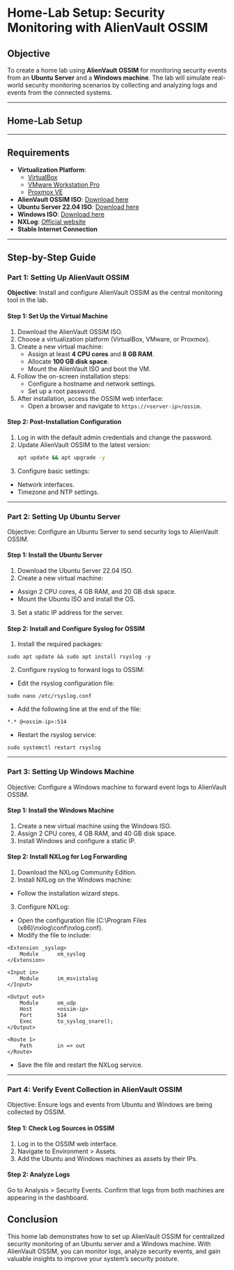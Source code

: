 # Home-Lab Setup: Security Monitoring with AlienVault OSSIM

## Objective
To create a home lab using **AlienVault OSSIM** for monitoring security events from an **Ubuntu Server** and a **Windows machine**. The lab will simulate real-world security monitoring scenarios by collecting and analyzing logs and events from the connected systems.

---

## Home-Lab Setup

---

## Requirements
- **Virtualization Platform**:
  - [VirtualBox](https://www.virtualbox.org/)
  - [VMware Workstation Pro](https://www.vmware.com/products/workstation-pro.html)
  - [Proxmox VE](https://www.proxmox.com/en/proxmox-ve)
- **AlienVault OSSIM ISO**: [Download here](https://cybersecurity.att.com/products/ossim/download)
- **Ubuntu Server 22.04 ISO**: [Download here](https://releases.ubuntu.com/22.04/)
- **Windows ISO**: [Download here](https://www.microsoft.com/en-us/software-download/windows10)
- **NXLog**: [Official website](https://nxlog.co/products/nxlog-community-edition)
- **Stable Internet Connection**

---

## Step-by-Step Guide

### Part 1: Setting Up AlienVault OSSIM
**Objective**: Install and configure AlienVault OSSIM as the central monitoring tool in the lab.

#### Step 1: Set Up the Virtual Machine
1. Download the AlienVault OSSIM ISO.
2. Choose a virtualization platform (VirtualBox, VMware, or Proxmox).
3. Create a new virtual machine:
   - Assign at least **4 CPU cores** and **8 GB RAM**.
   - Allocate **100 GB disk space**.
   - Mount the AlienVault ISO and boot the VM.
4. Follow the on-screen installation steps:
   - Configure a hostname and network settings.
   - Set up a root password.
5. After installation, access the OSSIM web interface:
   - Open a browser and navigate to `https://<server-ip>/ossim`.

#### Step 2: Post-Installation Configuration
1. Log in with the default admin credentials and change the password.
2. Update AlienVault OSSIM to the latest version:
   ```bash
   apt update && apt upgrade -y
   ```
3. Configure basic settings:
- Network interfaces.
- Timezone and NTP settings.

---
### Part 2: Setting Up Ubuntu Server
Objective: Configure an Ubuntu Server to send security logs to AlienVault OSSIM.

#### Step 1: Install the Ubuntu Server
1. Download the Ubuntu Server 22.04 ISO.
2. Create a new virtual machine:
- Assign 2 CPU cores, 4 GB RAM, and 20 GB disk space.
- Mount the Ubuntu ISO and install the OS.
3. Set a static IP address for the server.
#### Step 2: Install and Configure Syslog for OSSIM
1. Install the required packages:
```
sudo apt update && sudo apt install rsyslog -y
```
2. Configure rsyslog to forward logs to OSSIM:
- Edit the rsyslog configuration file:
```
sudo nano /etc/rsyslog.conf
```
- Add the following line at the end of the file:
```
*.* @<ossim-ip>:514
```
- Restart the rsyslog service:
```
sudo systemctl restart rsyslog
```
---
### Part 3: Setting Up Windows Machine
Objective: Configure a Windows machine to forward event logs to AlienVault OSSIM.

#### Step 1: Install the Windows Machine
1. Create a new virtual machine using the Windows ISO.
2. Assign 2 CPU cores, 4 GB RAM, and 40 GB disk space.
3. Install Windows and configure a static IP.
#### Step 2: Install NXLog for Log Forwarding
1. Download the NXLog Community Edition.
2. Install NXLog on the Windows machine:
- Follow the installation wizard steps.
3. Configure NXLog:
- Open the configuration file (C:\Program Files (x86)\nxlog\conf\nxlog.conf).
- Modify the file to include:
```
<Extension _syslog>
    Module      xm_syslog
</Extension>

<Input in>
    Module      im_msvistalog
</Input>

<Output out>
    Module      om_udp
    Host        <ossim-ip>
    Port        514
    Exec        to_syslog_snare();
</Output>

<Route 1>
    Path        in => out
</Route>
```
- Save the file and restart the NXLog service.

---
### Part 4: Verify Event Collection in AlienVault OSSIM
Objective: Ensure logs and events from Ubuntu and Windows are being collected by OSSIM.

#### Step 1: Check Log Sources in OSSIM
1. Log in to the OSSIM web interface.
2. Navigate to Environment > Assets.
3. Add the Ubuntu and Windows machines as assets by their IPs.

#### Step 2: Analyze Logs
Go to Analysis > Security Events.
Confirm that logs from both machines are appearing in the dashboard.

## Conclusion
This home lab demonstrates how to set up AlienVault OSSIM for centralized security monitoring of an Ubuntu server and a Windows machine. With AlienVault OSSIM, you can monitor logs, analyze security events, and gain valuable insights to improve your system’s security posture.
